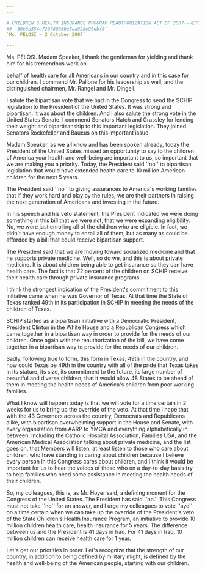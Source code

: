 ```yaml
---
---

# CHILDREN'S HEALTH INSURANCE PROGRAM REAUTHORIZATION ACT OF 2007--VETO  MESSAGE FROM THE PRESIDENT OF THE UNITED STATES (H. DOC. NO. 110-62)
## `30e8a554a720780050e5aa928e90dbf0`
`Ms. PELOSI — 3 October 2007`

---
```



Ms. PELOSI. Madam Speaker, I thank the gentleman for yielding and 
thank him for his tremendous work on


behalf of health care for all Americans in our country and in this case 
for our children. I commend Mr. Pallone for his leadership as well, and 
the distinguished chairmen, Mr. Rangel and Mr. Dingell.

I salute the bipartisan vote that we had in the Congress to send the 
SCHIP legislation to the President of the United States. It was strong 
and bipartisan. It was about the children. And I also salute the strong 
vote in the United States Senate. I commend Senators Hatch and Grassley 
for lending their weight and bipartisanship to this important 
legislation. They joined Senators Rockefeller and Baucus on this 
important issue.

Madam Speaker, as we all know and has been spoken already, today the 
President of the United States missed an opportunity to say to the 
children of America your health and well-being are important to us, so 
important that we are making you a priority. Today, the President said 
''no'' to bipartisan legislation that would have extended health care 
to 10 million American children for the next 5 years.

The President said ''no'' to giving assurances to America's working 
families that if they work hard and play by the rules, we are their 
partners in raising the next generation of Americans and investing in 
the future.

In his speech and his veto statement, the President indicated we were 
doing something in this bill that we were not, that we were expanding 
eligibility. No, we were just enrolling all of the children who are 
eligible. In fact, we didn't have enough money to enroll all of them, 
but as many as could be afforded by a bill that could receive 
bipartisan support.

The President said that we are moving toward socialized medicine and 
that he supports private medicine. Well, so do we, and this is about 
private medicine. It is about children being able to get insurance so 
they can have health care. The fact is that 72 percent of the children 
on SCHIP receive their health care through private insurance programs.

I think the strongest indication of the President's commitment to 
this initiative came when he was Governor of Texas. At that time the 
State of Texas ranked 49th in its participation in SCHIP in meeting the 
needs of the children of Texas.

SCHIP started as a bipartisan initiative with a Democratic President, 
President Clinton in the White House and a Republican Congress which 
came together in a bipartisan way in order to provide for the needs of 
our children. Once again with the reauthorization of the bill, we have 
come together in a bipartisan way to provide for the needs of our 
children.

Sadly, following true to form, this form in Texas, 49th in the 
country, and how could Texas be 49th in the country with all of the 
pride that Texas takes in its stature, its size, its commitment to the 
future, its large number of beautiful and diverse children, that it 
would allow 48 States to be ahead of them in meeting the health needs 
of America's children from poor working families.

What I know will happen today is that we will vote for a time certain 
in 2 weeks for us to bring up the override of the veto. At that time I 
hope that with the 43 Governors across the country, Democrats and 
Republicans alike, with bipartisan overwhelming support in the House 
and Senate, with every organization from AARP to YMCA and everything 
alphabetically in between, including the Catholic Hospital Association, 
Families USA, and the American Medical Association talking about 
private medicine, and the list goes on, that Members will listen, at 
least listen to those who care about children, who have standing in 
caring about children because I believe every person in this Congress 
cares about children, and I think it would be important for us to hear 
the voices of those who on a day-to-day basis try to help families who 
need some assistance in meeting the health needs of their children.

So, my colleagues, this is, as Mr. Hoyer said, a defining moment for 
the Congress of the United States. The President has said ''no.'' This 
Congress must not take ''no'' for an answer, and I urge my colleagues 
to vote ''aye'' on a time certain when we can take up the override of 
the President's veto of the State Children's Health Insurance Program, 
an initiative to provide 10 million children health care, health 
insurance for 5 years. The difference between us and the President is 
41 days in Iraq. For 41 days in Iraq, 10 million children can receive 
health care for 1 year.



Let's get our priorities in order. Let's recognize that the strength 
of our country, in addition to being defined by military might, is 
defined by the health and well-being of the American people, starting 
with our children.